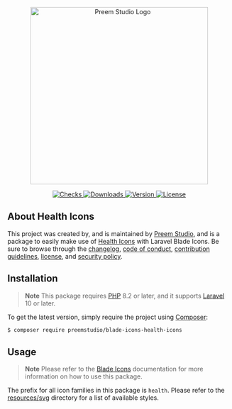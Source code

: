 <p align="center">
    <a href="https://preem.studio" target="_blank">
        <img src="https://raw.githubusercontent.com/PreemStudio/assets/main/logo-text.svg" width="400" alt="Preem Studio Logo" />
    </a>
</p>

<p align="center">
    <a href="https://github.com/PreemStudio/blade-icons-health-icons/actions">
        <img src="https://badge.sh/github/check-runs/PreemStudio/blade-icons-health-icons" alt="Checks" />
    </a>
    <a href="https://packagist.org/packages/preemstudio/blade-icons-health-icons">
        <img src="https://badge.sh/packagist/downloads/PreemStudio/blade-icons-health-icons" alt="Downloads" />
    </a>
    <a href="https://packagist.org/packages/preemstudio/blade-icons-health-icons">
        <img src="https://badge.sh/packagist/version/PreemStudio/blade-icons-health-icons" alt="Version" />
    </a>
    <a href="https://packagist.org/packages/preemstudio/blade-icons-health-icons">
        <img src="https://badge.sh/packagist/license/PreemStudio/blade-icons-health-icons" alt="License" />
    </a>
</p>

## About Health Icons

This project was created by, and is maintained by [Preem Studio](https://github.com/PreemStudio), and is a package to easily make use of [Health Icons](https://github.com/resolvetosavelives/healthicons) with Laravel Blade Icons. Be sure to browse through the [changelog](CHANGELOG.md), [code of conduct](.github/CODE_OF_CONDUCT.md), [contribution guidelines](.github/CONTRIBUTING.md), [license](LICENSE), and [security policy](.github/SECURITY.md).

## Installation

> **Note**
> This package requires [PHP](https://www.php.net/) 8.2 or later, and it supports [Laravel](https://laravel.com/) 10 or later.

To get the latest version, simply require the project using [Composer](https://getcomposer.org/):

```bash
$ composer require preemstudio/blade-icons-health-icons
```

## Usage

> **Note**
> Please refer to the [Blade Icons](https://github.com/PreemStudio/blade-icons) documentation for more information on how to use this package.

The prefix for all icon families in this package is `health`. Please refer to the [resources/svg](/resources/svg) directory for a list of available styles.
